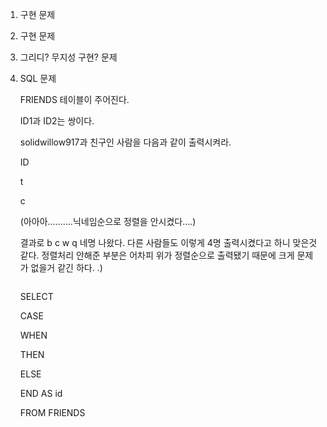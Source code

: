 



1. 구현 문제

   

2. 구현 문제

3. 그리디? 무지성 구현? 문제

4. SQL 문제

   FRIENDS 테이블이 주어진다.

   ID1과 ID2는 쌍이다.

   solidwillow917과 친구인 사람을 다음과 같이 출력시켜라.

   ID

   t

   c

   (아아아..........닉네임순으로 정렬을 안시켰다....)

   결과로 b c w q 네명 나왔다. 다른 사람들도 이렇게 4명 출력시켰다고 하니 맞은것 같다. 정렬처리 안해준 부분은 어차피 위가 정렬순으로 출력됐기 때문에 크게 문제가 없을거 같긴 하다. .)

   

   ```MY
   ```

   SELECT 

   CASE

   WHEN

   THEN

   ELSE

   END  AS id

   FROM FRIENDS 

   